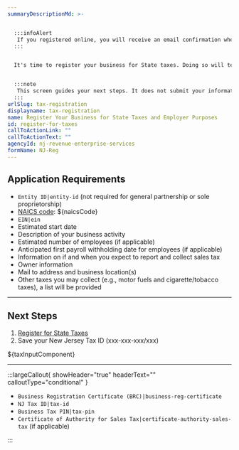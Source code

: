 ```yaml
---
summaryDescriptionMd: >-


  :::infoAlert
   If you registered online, you will receive an email confirmation where you can download your BRC. It may take up to 72 hours before you can download your BRC on a public site. Your PIN may take longer to receive because it is sent through the mail.
  :::


  It's time to register your business for State taxes. Doing so will tell the State more about your business and determine the taxes and employer contributions you're responsible for.


  :::note
   This screen guides your next steps. It does not submit your information for registration.
  :::
urlSlug: tax-registration
displayname: tax-registration
name: Register Your Business for State Taxes and Employer Purposes
id: register-for-taxes
callToActionLink: ""
callToActionText: ""
agencyId: nj-revenue-enterprise-services
formName: NJ-Reg
---
```


## Application Requirements

- `Entity ID|entity-id` (not required for general partnership or sole proprietorship)
- [NAICS code](/tasks/naics-code-determination): ${naicsCode}
- `EIN|ein`
- Estimated start date
- Description of your business activity
- Estimated number of employees (if applicable)
- Anticipated first payroll withholding date for employees (if applicable)
- Information on if and when you expect to report and collect sales tax
- Owner information
- Mail to address and business location(s)
- Other taxes you may collect (e.g., motor fuels and cigarette/tobacco taxes), a list will be provided

---

## Next Steps

1. [Register for State Taxes](https://www.njportal.com/DOR/BusinessRegistration)
2. Save your New Jersey Tax ID (xxx-xxx-xxx/xxx)

${taxInputComponent}

---

:::largeCallout{ showHeader="true" headerText="" calloutType="conditional" }

- `Business Registration Certificate (BRC)|business-reg-certificate`
- `NJ Tax ID|tax-id`
- `Business Tax PIN|tax-pin`
- `Certificate of Authority for Sales Tax|certificate-authority-sales-tax` (if applicable)

:::
